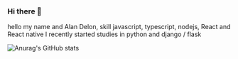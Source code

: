 ### Hi there 👋

hello my name and Alan Delon, skill javascript, typescript, nodejs, React and React native I recently started studies in python and django / flask

![Anurag's GitHub stats](https://github-readme-stats.vercel.app/api?username=xd-elon&show_icons=true&theme=radical)
